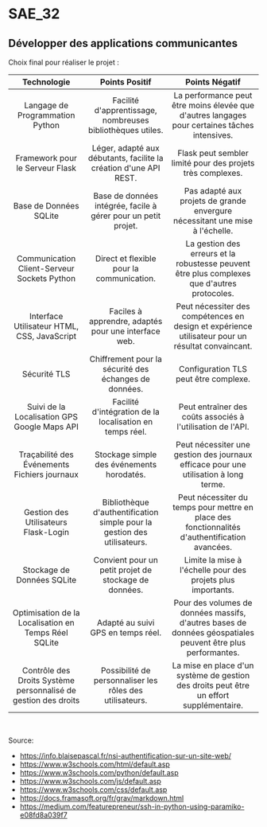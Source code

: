 # SAE_32

## Développer des applications communicantes 

Choix final pour réaliser le projet : 

| Technologie | Points Positif | Points Négatif |
| :---------------:|:---------------:|:-----:|
| Langage de Programmation Python | Facilité d'apprentissage, nombreuses bibliothèques utiles. | La performance peut être moins élevée que d'autres langages pour certaines tâches intensives. |
| Framework pour le Serveur Flask | Léger, adapté aux débutants, facilite la création d'une API REST. | Flask peut sembler limité pour des projets très complexes. |
| Base de Données SQLite | Base de données intégrée, facile à gérer pour un petit projet.|Pas adapté aux projets de grande envergure nécessitant une mise à l'échelle. |
| Communication Client-Serveur Sockets Python | Direct et flexible pour la communication. | La gestion des erreurs et la robustesse peuvent être plus complexes que d'autres protocoles. |
| Interface Utilisateur HTML, CSS, JavaScript | Faciles à apprendre, adaptés pour une interface web. | Peut nécessiter des compétences en design et expérience utilisateur pour un résultat convaincant. |
| Sécurité TLS | Chiffrement pour la sécurité des échanges de données. | Configuration TLS peut être complexe. |
| Suivi de la Localisation GPS Google Maps API | Facilité d'intégration de la localisation en temps réel. | Peut entraîner des coûts associés à l'utilisation de l'API. |
| Traçabilité des Événements Fichiers journaux | Stockage simple des événements horodatés. | Peut nécessiter une gestion des journaux efficace pour une utilisation à long terme. |
| Gestion des Utilisateurs Flask-Login | Bibliothèque d'authentification simple pour la gestion des utilisateurs. | Peut nécessiter du temps pour mettre en place des fonctionnalités d'authentification avancées. |
| Stockage de Données SQLite | Convient pour un petit projet de stockage de données. | Limite la mise à l'échelle pour des projets plus importants. |
| Optimisation de la Localisation en Temps Réel SQLite | Adapté au suivi GPS en temps réel.| Pour des volumes de données massifs, d'autres bases de données géospatiales peuvent être plus performantes. |
| Contrôle des Droits Système personnalisé de gestion des droits | Possibilité de personnaliser les rôles des utilisateurs. | La mise en place d'un système de gestion des droits peut être un effort supplémentaire. |

<br>

Source: 
- https://info.blaisepascal.fr/nsi-authentification-sur-un-site-web/
- https://www.w3schools.com/html/default.asp
- https://www.w3schools.com/python/default.asp
- https://www.w3schools.com/js/default.asp
- https://www.w3schools.com/css/default.asp 
- https://docs.framasoft.org/fr/grav/markdown.html
- https://medium.com/featurepreneur/ssh-in-python-using-paramiko-e08fd8a039f7
